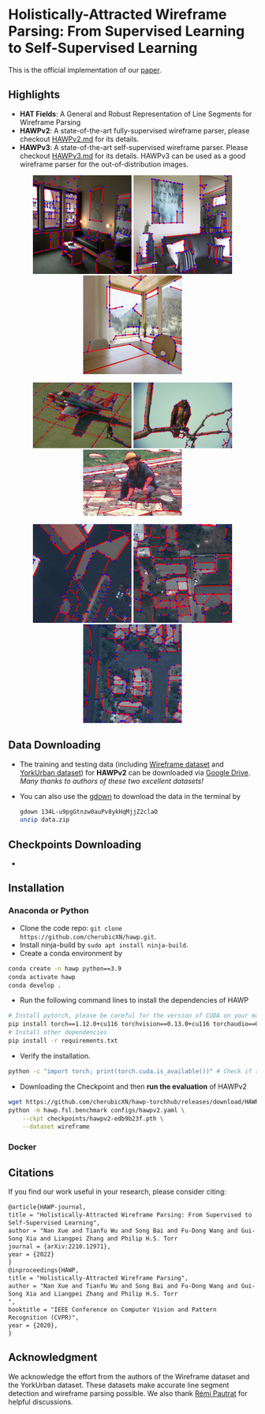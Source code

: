 # Holistically-Attracted Wireframe Parsing: From Supervised Learning to Self-Supervised Learning

This is the official implementation of our [paper](https://arxiv.org/abs/2210.12971).

<!-- [**News**] The upgraded HAWPv2 and HAWPv3 are available now! 
[**News**] We experimentally provided an easy-to-install version for inference-only usage of HAWP, please checkout the [``inference``](https://github.com/cherubicXN/hawp/tree/inference) branch for the details. -->

## Highlights

- **HAT Fields**: A General and Robust Representation of Line Segments for Wireframe Parsing
- **HAWPv2**: A state-of-the-art fully-supervised wireframe parser, please checkout [HAWPv2.md](docs/HAWPv2.md) for its details.
- **HAWPv3**: A state-of-the-art self-supervised wireframe parser. Please checkout [HAWPv3.md](docs/HAWPv3.md) for its details. HAWPv3 can be used as a good wireframe parser for the out-of-distribution images.
  
<p align="center">
<!-- <img src="figures/teaser.png" height="400" >
 -->
 <img src="docs/figures/v3-wireframe/00037187.png" width="200">
 <img src="docs/figures/v3-wireframe/00051510.png" width="200">
 <img src="docs/figures/v3-wireframe/00074259.png" width="200">
</p>
<p align="center">
 <img src="docs/figures/v3-BSDS/37073.png" width="200">
 <img src="docs/figures/v3-BSDS/42049.png" width="200">
 <img src="docs/figures/v3-BSDS/85048.png" width="200">
</p>
<p align="center">
 <img src="docs/figures/v3-CrowdAI/000000000190.png" width="200">
 <img src="docs/figures/v3-CrowdAI/000000000210.png" width="200">
 <img src="docs/figures/v3-CrowdAI/000000000230.png" width="200">
<p>

## Data Downloading
- The training and testing data (including [Wireframe dataset](https://github.com/huangkuns/wireframe) and [YorkUrban dataset](http://www.elderlab.yorku.ca/resources/york-urban-line-segment-database-information/)) for **HAWPv2** can be downloaded via [Google Drive](https://drive.google.com/file/d/134L-u9pgGtnzw0auPv8ykHqMjjZ2claO/view?usp=sharing). *Many thanks to authors of these two excellent datasets!* 

- You can also use the [gdown](https://pypi.org/project/gdown/) to download the data in the terminal by
  ```bash
  gdown 134L-u9pgGtnzw0auPv8ykHqMjjZ2claO
  unzip data.zip
  ```
## Checkpoints Downloading
- 
## Installation 
### Anaconda or Python

- Clone the code repo: ``git clone https://github.com/cherubicXN/hawp.git``.
- Install ninja-build by ``sudo apt install ninja-build``.
- Create a conda environment by
```bash
conda create -n hawp python==3.9
conda activate hawp
conda develop .
```
- Run the following command lines to install the dependencies of HAWP
```bash
# Install pytorch, please be careful for the version of CUDA on your machine
pip install torch==1.12.0+cu116 torchvision==0.13.0+cu116 torchaudio==0.12.0 --extra-index-url https://download.pytorch.org/whl/cu116 
# Install other dependencies
pip install -r requirements.txt
```
- Verify the installation.
```bash
python -c "import torch; print(torch.cuda.is_available())" # Check if the installed pytorch supports CUDA.
```
- Downloading the Checkpoint and then **run the evaluation** of HAWPv2
```bash
wget https://github.com/cherubicXN/hawp-torchhub/releases/download/HAWPv2/hawpv2-edb9b23f.pth -P checkpoints
python -m hawp.fsl.benchmark configs/hawpv2.yaml \
    --ckpt checkpoints/hawpv2-edb9b23f.pth \
    --dataset wireframe
```
</details>

### Docker
## Citations
If you find our work useful in your research, please consider citing:
```
@article{HAWP-journal,
title = "Holistically-Attracted Wireframe Parsing: From Supervised to Self-Supervised Learning",
author = "Nan Xue and Tianfu Wu and Song Bai and Fu-Dong Wang and Gui-Song Xia and Liangpei Zhang and Philip H.S. Torr
journal = {arXiv:2210.12971},
year = {2022}
}
@inproceedings{HAWP,
title = "Holistically-Attracted Wireframe Parsing",
author = "Nan Xue and Tianfu Wu and Song Bai and Fu-Dong Wang and Gui-Song Xia and Liangpei Zhang and Philip H.S. Torr
",
booktitle = "IEEE Conference on Computer Vision and Pattern Recognition (CVPR)",
year = {2020},
}
```

## Acknowledgment
We acknowledge the effort from the authors of the Wireframe dataset and the YorkUrban dataset. These datasets make accurate line segment detection and wireframe parsing possible. We also thank [Rémi Pautrat](https://rpautrat.github.io/) for helpful discussions.
